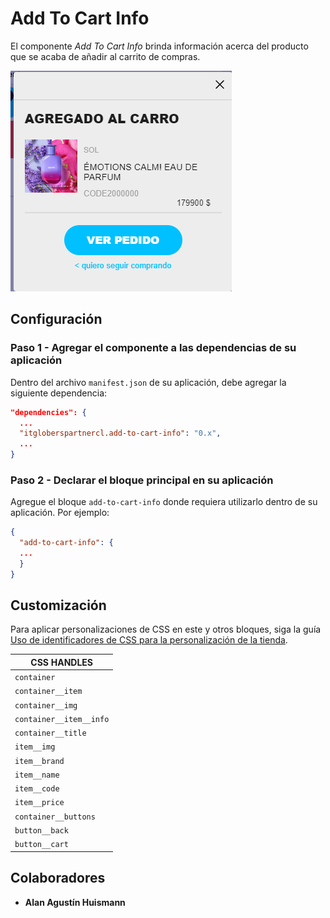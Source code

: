 # Add To Cart Info

El componente _Add To Cart Info_ brinda información acerca del producto que se acaba de añadir al carrito de compras.

![Media Placeholder](/assets/img/add-to-cart-info.png)

## Configuración

### Paso 1 - Agregar el componente a las dependencias de su aplicación

Dentro del archivo `manifest.json` de su aplicación, debe agregar la siguiente dependencia: 

```json
"dependencies": {
  ...
  "itgloberspartnercl.add-to-cart-info": "0.x",
  ...
}
```

### Paso 2 - Declarar el bloque principal en su aplicación

Agregue el bloque `add-to-cart-info` donde requiera utilizarlo dentro de su aplicación. Por ejemplo: 

```json
{
  "add-to-cart-info": {
  ...  
  }
}
```

## Customización

Para aplicar personalizaciones de CSS en este y otros bloques, siga la guía [Uso de identificadores de CSS para la personalización de la tienda](https://developers.vtex.com/docs/guides/vtex-io-documentation-using-css-handles-for-store-customization).


| CSS HANDLES |
| -- |
| `container` |
| `container__item` |
| `container__img` |
| `container__item__info` |
| `container__title` |
| `item__img` |
| `item__brand` |
| `item__name` |
| `item__code` |
| `item__price` |
| `container__buttons` |
| `button__back` |
| `button__cart` |

## Colaboradores

- **Alan Agustín Huismann**